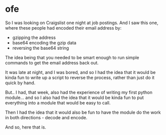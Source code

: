 # ofe
So I was looking on Craigslist one night at job postings. And I saw this one, where these people had encoded their email address by:
* gzipping the address
* base64 encoding the gzip data
* reversing the base64 string

The idea being that you needed to be smart enough to run simple commands to get the email address back out.

It was late at night, and I was bored, and so I had the idea that it would be kinda fun to write up a script to reverse the process, rather than just do it quick by hand.

But.. I had, that week, also had the experience of writing my first python module... and so I also had the idea that it would be kinda fun to put everything into a module that would be easy to call.

Then I had the idea that it would also be fun to have the module do the work in both directions - decode and encode.

And so, here that is.

